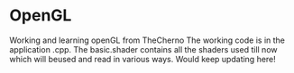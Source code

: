 # OpenGL
 Working and learning openGL from TheCherno
The working code is in the application .cpp.
The basic.shader contains all the shaders used till now which will beused and read in various ways.
Would keep updating here!
